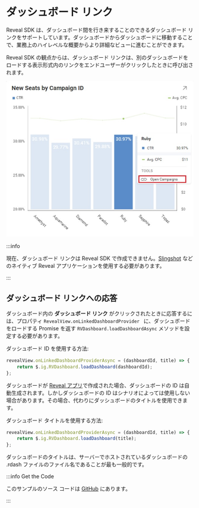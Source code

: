 # ダッシュボード リンク

Reveal SDK は、ダッシュボード間を行き来することのできるダッシュボード リンクをサポートしています。ダッシュボードからダッシュボードに移動することで、業務上のハイレベルな概要からより詳細なビューに進むことができます。

Reveal SDK の観点からは、ダッシュボード リンクは、別のダッシュボードをロードする表示形式内のリンクをエンドユーザーがクリックしたときに呼び出されます。

![](images/linking-open-campaigns.jpg)

:::info

現在、ダッシュボード リンクは Reveal SDK で作成できません。[Slingshot](https://my.slingshotapp.io/) などのネイティブ Reveal アプリケーションを使用する必要があります。

:::

## ダッシュボード リンクへの応答

ダッシュボード内の **ダッシュボード リンク** がクリックされたときに応答するには、プロパティ `RevealView.onLinkedDashboardProvider ` に、ダッシュボードをロードする Promise を返す `RVDashboard.loadDashboardAsync` メソッドを設定する必要があります。

ダッシュボード ID を使用する方法:
```javascript
revealView.onLinkedDashboardProviderAsync = (dashboardId, title) => {
    return $.ig.RVDashboard.loadDashboard(dashboardId);
};
```

ダッシュボードが [Reveal アプリ](https://app.revealbi.io/)で作成された場合、ダッシュボードの ID は自動生成されます。しかしダッシュボードの ID はシナリオによっては使用しない場合があります。その場合、代わりにダッシュボードのタイトルを使用できます。

ダッシュボード タイトルを使用する方法:
```javascript
revealView.onLinkedDashboardProviderAsync = (dashboardId, title) => {
    return $.ig.RVDashboard.loadDashboard(title);
};
```

ダッシュボードのタイトルは、サーバーでホストされているダッシュボードの .rdash ファイルのファイル名であることが最も一般的です。

:::info Get the Code

このサンプルのソース コードは [GitHub](https://github.com/RevealBi/sdk-samples-javascript/tree/master/LinkingDashboards) にあります。

:::